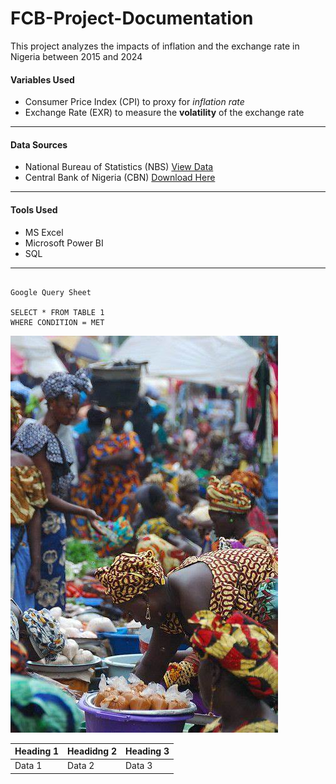# FCB-Project-Documentation
This project analyzes the impacts of inflation and the exchange rate in Nigeria between 2015 and 2024

#### Variables Used
- Consumer Price Index (CPI) to proxy for _inflation rate_
- Exchange Rate (EXR) to measure the **volatility** of the exchange rate
---

#### Data Sources
- National Bureau of Statistics (NBS) [View Data](https://nigerianstat.gov.ng)
- Central Bank of Nigeria (CBN) [Download Here](https://www.cbn.gov.ng)
---
  
#### Tools Used
- MS Excel
- Microsoft Power BI
- SQL
---


```

Google Query Sheet

SELECT * FROM TABLE 1
WHERE CONDITION = MET

```


![](PriceInflation.jpg)



| Heading 1 | Headidng 2 | Heading 3|
|-----------| -----------| ---------|
| Data 1 | Data 2| Data 3| 




